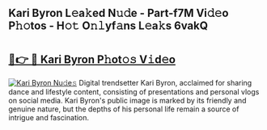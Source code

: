 ## Kari Byron L𝚎a𝚔ed N𝚞𝚍e - Part-f7M Vi𝚍𝚎o P𝚑𝚘tos - H𝚘𝚝 O𝚗𝚕yf𝚊ns L𝚎a𝚔s 6vakQ

# <h2><a href="http://kf30t4.oniu.top/?m=Kari+Byron">🔗👉 🔴 Kari Byron P𝚑ot𝚘𝚜 V𝚒d𝚎o</a></h2>

[![Kari Byron Nu𝚍e𝚜](https://i.imgur.com/0qMVB7G.gif)](http://kf30t4.oniu.top/?m=Kari+Byron)
Digital trendsetter Kari Byron, acclaimed for sharing dance and lifestyle content, consisting of presentations and personal vlogs on social media. Kari Byron's public image is marked by its friendly and genuine nature, but the depths of his personal life remain a source of intrigue and fascination.  
